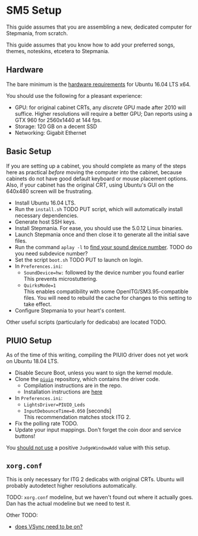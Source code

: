 # SM5 Setup
This guide assumes that you are assembling a new, dedicated computer for Stepmania, from scratch.

This guide assumes that you know how to add your preferred songs, themes, noteskins, etcetera to Stepmania.

## Hardware
The bare minimum is the [hardware requirements](https://help.ubuntu.com/community/Installation/SystemRequirements) for Ubuntu 16.04 LTS x64.

You should use the following for a pleasant experience:

* GPU: for original cabinet CRTs, any _discrete_ GPU made after 2010 will suffice. Higher resolutions will require a better GPU; Dan reports using a GTX 960 for 2560x1440 at 144 fps.
* Storage: 120 GB on a decent SSD
* Networking: Gigabit Ethernet

## Basic Setup
If you are setting up a cabinet, you should complete as many of the steps here as practical _before_ moving the computer into the cabinet, because cabinets do not have good default keyboard or mouse placement options. Also, if your cabinet has the original CRT, using Ubuntu's GUI on the 640x480 screen will be frustrating.

* Install Ubuntu 16.04 LTS.
* Run the `install.sh` TODO PUT script, which will automatically install necessary dependencies.
* Generate host SSH keys.
* Install Stepmania. For ease, you should use the 5.0.12 Linux binaries.
* Launch Stepmania once and then close it to generate all the initial save files.
* Run the command `aplay -l` to [find your sound device number](https://askubuntu.com/questions/22031/what-are-my-audio-devices). TODO do you need subdevice number?
* Set the script `boot.sh` TODO PUT to launch on login.
* In `Preferences.ini`:
	* `SoundDevice=hw:` followed by the device number you found earlier  
	This prevents microstuttering.
	* `QuirksMode=1`  
	This enables compatibility with some OpenITG/SM3.95-compatible files. You will need to rebuild the cache for changes to this setting to take effect.
* Configure Stepmania to your heart's content.

Other useful scripts (particularly for dedicabs) are located TODO.

## PIUIO Setup
As of the time of this writing, compiling the PIUIO driver does not yet work on Ubuntu 18.04 LTS.

* Disable Secure Boot, unless you want to sign the kernel module.
* Clone the [`piuio`](https://github.com/djpohly/piuio) repository, which contains the driver code.
	* Compilation instructions are in the repo.
	* Installation instructions are [here](https://askubuntu.com/questions/299676)
* In `Preferences.ini`:
	* `LightsDriver=PIUIO_Leds`
	* `InputDebounceTime=0.050` \[seconds]  
	This recommendation matches stock ITG 2.
* Fix the polling rate TODO.
* Update your input mappings. Don't forget the coin door and service buttons!

You [should not use](http://aaronin.jp/boards/viewtopic.php?t=9459) a positive `JudgeWindowAdd` value with this setup.

## `xorg.conf`
This is only necessary for ITG 2 dedicabs with original CRTs. Ubuntu will probably autodetect higher resolutions automatically.

TODO: `xorg.conf` modeline, but we haven't found out where it actually goes. Dan has the actual modeline but we need to test it.

Other TODO:
* [does VSync need to be on?](https://www.stepmania.com/forums/general-questions/show/536)
